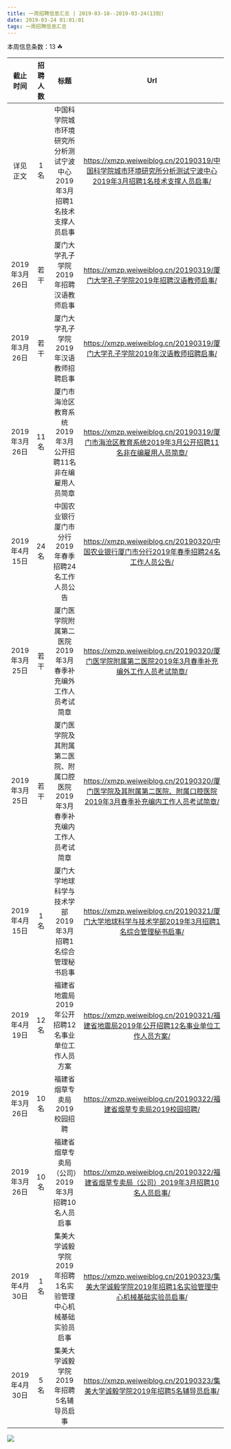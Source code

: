 ```yaml
---
title: 一周招聘信息汇总 | 2019-03-18--2019-03-24(13则)
date: 2019-03-24 01:01:01
tags: 一周招聘信息汇总
---
```

本周信息条数：13   ☘ 
<!-- more -->

| 截止时间 | 招聘人数 | 标题 | Url |
| :-: | :-: | :-: | :-: |
| 详见正文 | 1名 | 中国科学院城市环境研究所分析测试宁波中心2019年3月招聘1名技术支撑人员启事|https://xmzp.weiweiblog.cn/20190319/中国科学院城市环境研究所分析测试宁波中心2019年3月招聘1名技术支撑人员启事/ |
| 2019年3月26日 | 若干 | 厦门大学孔子学院2019年招聘汉语教师启事|https://xmzp.weiweiblog.cn/20190319/厦门大学孔子学院2019年招聘汉语教师启事/ |
| 2019年3月26日 | 若干 | 厦门大学孔子学院2019年汉语教师招聘启事|https://xmzp.weiweiblog.cn/20190319/厦门大学孔子学院2019年汉语教师招聘启事/ |
| 2019年3月26日 | 11名 | 厦门市海沧区教育系统2019年3月公开招聘11名非在编雇用人员简章|https://xmzp.weiweiblog.cn/20190319/厦门市海沧区教育系统2019年3月公开招聘11名非在编雇用人员简章/ |
| 2019年4月15日 | 24名 | 中国农业银行厦门市分行2019年春季招聘24名工作人员公告|https://xmzp.weiweiblog.cn/20190320/中国农业银行厦门市分行2019年春季招聘24名工作人员公告/ |
| 2019年3月25日 | 若干 | 厦门医学院附属第二医院2019年3月春季补充编外工作人员考试简章|https://xmzp.weiweiblog.cn/20190320/厦门医学院附属第二医院2019年3月春季补充编外工作人员考试简章/ |
| 2019年3月25日 | 若干 | 厦门医学院及其附属第二医院、附属口腔医院2019年3月春季补充编内工作人员考试简章|https://xmzp.weiweiblog.cn/20190320/厦门医学院及其附属第二医院、附属口腔医院2019年3月春季补充编内工作人员考试简章/ |
| 2019年4月15日 | 1名 | 厦门大学地球科学与技术学部2019年3月招聘1名综合管理秘书启事|https://xmzp.weiweiblog.cn/20190321/厦门大学地球科学与技术学部2019年3月招聘1名综合管理秘书启事/ |
| 2019年4月19日 | 12名 | 福建省地震局2019年公开招聘12名事业单位工作人员方案|https://xmzp.weiweiblog.cn/20190321/福建省地震局2019年公开招聘12名事业单位工作人员方案/ |
| 2019年3月26日 | 10名 | 福建省烟草专卖局2019校园招聘|https://xmzp.weiweiblog.cn/20190322/福建省烟草专卖局2019校园招聘/ |
| 2019年3月26日 | 10名 | 福建省烟草专卖局（公司）2019年3月招聘10名人员启事|https://xmzp.weiweiblog.cn/20190322/福建省烟草专卖局（公司）2019年3月招聘10名人员启事/ |
| 2019年4月30日 | 1名 | 集美大学诚毅学院2019年招聘1名实验管理中心机械基础实验员启事|https://xmzp.weiweiblog.cn/20190323/集美大学诚毅学院2019年招聘1名实验管理中心机械基础实验员启事/ |
| 2019年4月30日 | 5名 | 集美大学诚毅学院2019年招聘5名辅导员启事|https://xmzp.weiweiblog.cn/20190323/集美大学诚毅学院2019年招聘5名辅导员启事/ |
![](https://cdn.weiweiblog.cn/20181015134814.png)